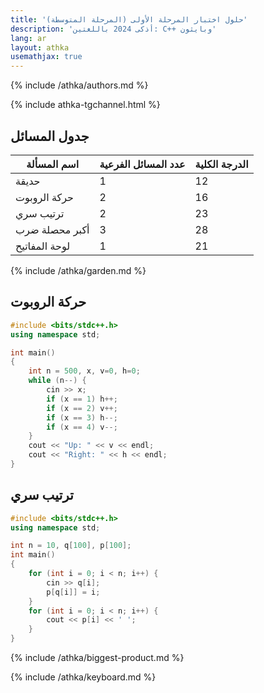 ```yaml
---
title: 'حلول اختبار المرحلة الأولى (المرحلة المتوسطة)'
description: 'أذكى 2024 باللغتين: C++ وبايثون'
lang: ar
layout: athka
usemathjax: true
---
```


{% include /athka/authors.md %}

{% include athka-tgchannel.html %}

## جدول المسائل
<table>
  <thead>
   <th>اسم المسألة</th>
   <th>عدد المسائل الفرعية</th>
   <th>الدرجة الكلية</th>
  </thead>
  <tbody>
   <tr>
   <td>حديقة</td>
   <td>1</td>
   <td>12</td>
   </tr>
   <tr>
   <td>حركة الروبوت</td>
   <td>2</td>
   <td>16</td>
   </tr>
   <tr>
   <td>ترتيب سري</td>
   <td>2</td>
   <td>23</td>
   </tr>
   <tr>
   <td>أكبر محصلة ضرب</td>
   <td>3</td>
   <td>28</td>
   </tr>
   <tr>
   <td>لوحة المفاتيح</td>
   <td>1</td>
   <td>21</td>
   </tr>
  </tbody>
</table>


{% include /athka/garden.md %}

## حركة الروبوت
```cpp
#include <bits/stdc++.h>
using namespace std;

int main()
{
    int n = 500, x, v=0, h=0;
    while (n--) {
        cin >> x;
        if (x == 1) h++;
        if (x == 2) v++;
        if (x == 3) h--;
        if (x == 4) v--;
    }
    cout << "Up: " << v << endl;
    cout << "Right: " << h << endl; 
}
```


## ترتيب سري
```cpp
#include <bits/stdc++.h>
using namespace std;

int n = 10, q[100], p[100];
int main()
{
    for (int i = 0; i < n; i++) {
        cin >> q[i];
        p[q[i]] = i;
    }
    for (int i = 0; i < n; i++) {
        cout << p[i] << ' ';
    }
}
```

{% include /athka/biggest-product.md %}

{% include /athka/keyboard.md %}